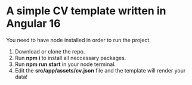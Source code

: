 # A simple CV template written in Angular 16

You need to have node installed in order to run the project.

1. Download or clone the repo.
2. Run **npm i** to install all neccessary packages.
3. Run **npm run start** in your node terminal.
4. Edit the **src/app/assets/cv.json** file and the template will render your data!


